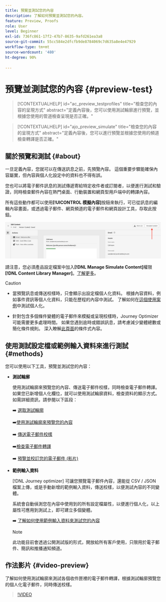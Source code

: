 ```yaml
---
title: 預覽並測試您的內容
description: 了解如何預覽並測試您的內容。
feature: Preview, Proofs
role: User
level: Beginner
exl-id: 736fc861-17f2-47b7-8635-9afd261ea3a8
source-git-commit: 55cc584e2dfcfb9de8784069c7d635a8e4e47929
workflow-type: tm+mt
source-wordcount: '480'
ht-degree: 90%

---
```


# 預覽並測試您的內容 {#preview-test}

>[!CONTEXTUALHELP]
>id="ac_preview_testprofiles"
>title="檢查您的內容的呈現方式"
>abstract="定義內容後，您可以使用測試輪廓進行預覽，並根據您使用的管道檢查呈現是否正確。"

>[!CONTEXTUALHELP]
>id="ajo_preview_simulate"
>title="檢查您的內容的呈現方式"
>abstract="定義內容後，您可以進行預覽並根據您使用的頻道檢查轉譯是否正確。"

## 關於預覽和測試 {#about}

一旦定義內容，您就可以在傳送訊息之前，先預覽內容。 這個重要步驟能確保內容屬實，但內容與個人化設定中的資料也不得有誤。

您也可以將電子郵件訊息的測試傳遞寄給特定收件者或訂閱者，以便進行測試和驗證，同時檢查郵件內容在熱門桌面、行動裝置和網頁型用戶端中的轉譯內容。

所有這些動作都可以使用&#x200B;**[!UICONTROL 模擬內容]**&#x200B;按鈕來執行，可已從訊息的編輯內容畫面，或透過電子郵件、網頁頻道的電子郵件和網頁設計工具，存取此按鈕。

![](../email/assets/email-preview-button.png)

請注意，您必須產品設定檔案中加入&#x200B;**[!DNL Manage Simulate Content]**&#x200B;權限&#x200B;**[!DNL Content Library Manager]**。[了解更多](../administration/ootb-product-profiles.md#content-library-manager)。


>[!CAUTION]
>
>* 當預覽訊息或傳送校樣時，只會顯示出設定檔個人化資料。 根據內容資料，例如事件資訊等個人化資料，只能在歷程的內容中測試。 了解如何在[這個使用案例](../personalization/personalization-use-case.md)中測試個人化。
>
>* 針對包含多個條件變體的電子郵件來模擬或呈現校樣時，Journey Optimizer可能需要更多處理時間。 如果您遇到逾時或錯誤訊息，請考慮減少變體總數或簡化條件規則。 深入瞭解[此頁面](../personalization/dynamic-content.md)的條件式內容。


## 使用測試設定檔或範例輸入資料來進行測試 {#methods}

您可以使用以下工具，預覽並測試您的內容：

* **測試輪廓**

  使用測試輪廓來預覽您的內容、傳送電子郵件校樣，同時檢查電子郵件轉譯。 如果您已新增個人化欄位，就可以使用測試輪廓資料，檢查資料的顯示方式。如需詳細資訊，請參閱以下區段：

  ➡️ [選取測試輪廓](test-profiles.md)

  ➡️[使用測試輪廓來預覽您的內容](preview.md)

  ➡️ [傳送電子郵件校樣](proofs.md)

  ➡️[檢查電子郵件轉譯](rendering.md)

  ➡️ [預覽並校訂您的電子郵件 (影片)](#video-preview)

* **範例輸入資料**

  [!DNL Journey optimizer] 可讓您預覽電子郵件內容，還能從 CSV / JSON 檔案上傳，或是手動新增的範例輸入資料，傳送校樣，以便測試內容的不同變體。 

  系統會自動偵測您在內容中使用到的所有設定檔屬性，以便進行個人化，以上屬性可應用到測試上，即可建立多個變體。

  ➡️ [了解如何使用範例輸入資料來測試您的內容](../test-approve/simulate-sample-input.md)

  >[!NOTE]
  >
  >此功能目前會透過公開測試版的形式，開放給所有客戶使用，只限用於電子郵件、簡訊和推播通知頻道。

## 作法影片 {#video-preview}

了解如何使用測試輪廓來測試各個收件匣裡的電子郵件轉譯，根據測試輪廓預覽您的個人化電子郵件，同時傳送校樣。

>[!VIDEO](https://video.tv.adobe.com/v/3425026?quality=12)
